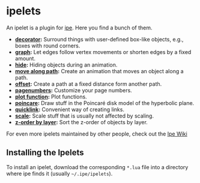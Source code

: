# ipelets

An ipelet is a plugin for [ipe](http://ipe.otfried.org/). Here you
find a bunch of them.
  * **[decorator](./decorator):** Surround things with user-defined
    box-like objects, e.g., boxes with round corners.
  * **[graph](./graph):** Let edges follow vertex movements or shorten
    edges by a fixed amount.
  * **[hide](./hide):** Hiding objects during an animation.
  * **[move along path](./move-along-path):** Create an animation that
    moves an object along a path.
  * **[offset](./offset):** Create a path at a fixed distance form
    another path.
  * **[pagenumbers](./pagenumbers):** Customize your page numbers.
  * **[plot function](./plot-function):** Plot functions.
  * **[poincare](./poincare):** Draw stuff in the Poincaré disk model
    of the hyperbolic plane.
  * **[quicklink](./quicklink):** Convenient way of creating links.
  * **[scale](./scale):** Scale stuff that is usually not affected by
    scaling.
  * **[z-order by layer](./z-order-by-layer):** Sort the z-order of
    objects by layer.

For even more ipelets maintained by other people, check out the [Ipe
Wiki](https://github.com/otfried/ipe-wiki/wiki/Ipelets)

## Installing the Ipelets

To install an ipelet, download the corresponding `*.lua` file into a
directory where ipe finds it (usually `~/.ipe/ipelets`).
